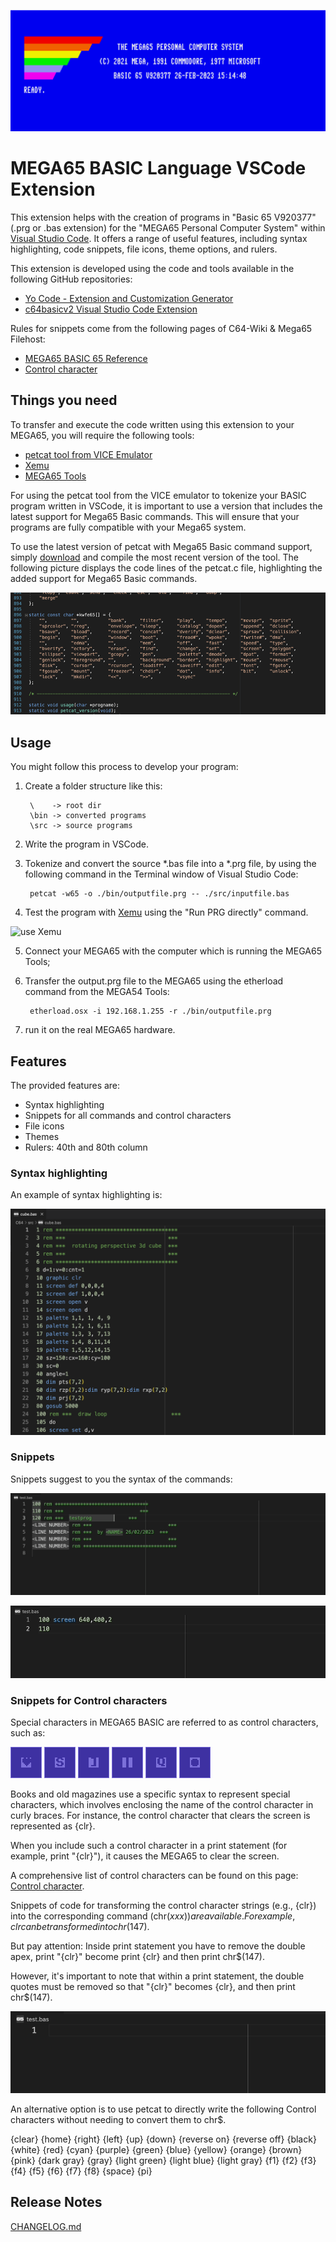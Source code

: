 ![mega65basic logo](https://github.com/clockchip/mega65basic/blob/main/images/mega65basic_logo.png)

# MEGA65 BASIC Language VSCode Extension

This extension helps with the creation of programs in "Basic 65 V920377" (.prg or .bas extension) for the "MEGA65 Personal Computer System" within [Visual Studio Code](https://code.visualstudio.com/). It offers a range of useful features, including syntax highlighting, code snippets, file icons, theme options, and rulers.

This extension is developed using the code and tools available in the following GitHub repositories:
- [Yo Code - Extension and Customization Generator](https://github.com/microsoft/vscode-generator-code)
- [c64basicv2 Visual Studio Code Extension](https://github.com/gverduci/c64basicv2)

Rules for snippets come from the following pages of C64-Wiki & Mega65 Filehost:
- [MEGA65 BASIC 65 Reference](https://files.mega65.org/files/m/mega65-basic65-reference_PeK0ek.pdf) 
- [Control character](https://www.c64-wiki.com/wiki/control_character) 

## Things you need

To transfer and execute the code written using this extension to your MEGA65, you will require the following tools:
- [petcat tool from VICE Emulator](https://vice-emu.sourceforge.io/)
- [Xemu](https://github.lgb.hu/xemu/)
- [MEGA65 Tools](https://github.com/MEGA65/mega65-tools)

For using the petcat tool from the VICE emulator to tokenize your BASIC program written in VSCode, it is important to use a version that includes the latest support for Mega65 Basic commands. This will ensure that your programs are fully compatible with your Mega65 system.

To use the latest version of petcat with Mega65 Basic command support, simply [download](https://github.com/VICE-Team/svn-mirror/blob/main/vice/src/tools/petcat/petcat.c) and compile the most recent version of the tool. The following picture displays the code lines of the petcat.c file, highlighting the added support for Mega65 Basic commands.

![petcat.c code](https://github.com/clockchip/mega65basic/blob/main/images/petcat.png)

## Usage

You might follow this process to develop your program:
1. Create a folder structure like this:

        \    -> root dir
        \bin -> converted programs
        \src -> source programs

2. Write the program in VSCode.
3. Tokenize and convert the source *.bas file into a *.prg file, by using the following command in the Terminal window of Visual Studio Code:
        
        petcat -w65 -o ./bin/outputfile.prg -- ./src/inputfile.bas

4. Test the program with [Xemu](https://github.lgb.hu/xemu/) using the "Run PRG directly" command.

![use Xemu](https://github.com/clockchip/mega65basic/blob/main/images/petcat.gif)

5. Connect your MEGA65 with the computer which is running the MEGA65 Tools;
6. Transfer the output.prg file to the MEGA65 using the etherload command from the MEGA54 Tools:

        etherload.osx -i 192.168.1.255 -r ./bin/outputfile.prg

7. run it on the real MEGA65 hardware.

## Features

The provided features are:

- Syntax highlighting
- Snippets for all commands and control characters
- File icons
- Themes
- Rulers: 40th and 80th column

### Syntax highlighting
An example of syntax highlighting is:

![mega65basic highlighting](https://github.com/clockchip/mega65basic/blob/main/images/mega65basic_syntaxhigh.png)

### Snippets

Snippets suggest to you the syntax of the commands:

![REM Snippets](https://github.com/clockchip/mega65basic/blob/main/images/snippets1.gif)

![Command Snippets](https://github.com/clockchip/mega65basic/blob/main/images/snippets2.gif)

### Snippets for Control characters
Special characters in MEGA65 BASIC are referred to as control characters, such as:

![Clears screen](https://github.com/clockchip/mega65basic/blob/main/images/01.png)
![Place cursor in top left corner](https://github.com/clockchip/mega65basic/blob/main/images/02.png)
![Cursor one step right](https://github.com/clockchip/mega65basic/blob/main/images/03.png)
![Cursor one step to the left](https://github.com/clockchip/mega65basic/blob/main/images/04.png)
![Cursor one position down](https://github.com/clockchip/mega65basic/blob/main/images/05.png)
![Cursor one position up](https://github.com/clockchip/mega65basic/blob/main/images/06.png)

Books and old magazines use a specific syntax to represent special characters, which involves enclosing the name of the control character in curly braces. For instance, the control character that clears the screen is represented as {clr}.

When you include such a control character in a print statement (for example, print "{clr}"), it causes the MEGA65 to clear the screen.

A comprehensive list of control characters can be found on this page: [Control character](https://www.c64-wiki.com/wiki/control_character).

Snippets of code for transforming the control character strings (e.g., {clr}) into the corresponding command (chr$(xxx)) are available. For example, {clr} can be transformed into chr$(147).

But pay attention: Inside print statement you have to remove the double apex, print "{clr}" become print {clr} and then print chr$(147).

However, it's important to note that within a print statement, the double quotes must be removed so that "{clr}" becomes {clr}, and then print chr$(147).

![c64basicv2 Control Character Snippet](https://github.com/clockchip/mega65basic/blob/main/images/control_chr.gif)

An alternative option is to use petcat to directly write the following Control characters without needing to convert them to chr$.

{clear}             {home}              {right}         {left}              {up}                {down}
{reverse on}        {reverse off}       {black}         {white}             {red}               {cyan}
{purple}            {green}             {blue}          {yellow}            {orange}            {brown}
{pink}              {dark gray}         {gray}          {light green}       {light blue}        {light gray}
{f1}                {f2}                {f3}            {f4}                {f5}                {f6}
{f7}                {f8}                {space}         {pi}


## Release Notes

[CHANGELOG.md](./CHANGELOG.md)
